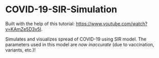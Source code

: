 # COVID-19-SIR-Simulation
Built with the help of this tutorial: https://www.youtube.com/watch?v=KAmZe5D3v5I.

Simulates and visualizes spread of COVID-19 using SIR model. The parameters used in this model are _now inaccurate_ (due to vaccination, variants, etc.)!
